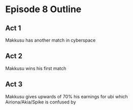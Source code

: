 # Episode 8 Outline
## Act 1
Makkusu has another match in cyberspace
## Act 2
Makkusu wins his first match
## Act 3
Makkusu gives upwards of 70% his earnings for ubi which Airiona/Akia/Spike is confused by